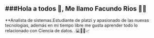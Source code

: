 ###Hola a todos :wave:, Me llamo Facundo Rios  :panda_face::stuck_out_tongue_closed_eyes:
---
**Analista de sistemas.Estudiante de platzi y apasionado de las nuevas tecnologias, además en mi tiempo libre me gusta aprender todo lo relacionado con Ciencia de datos. .:computer::rocket:🧮📈


